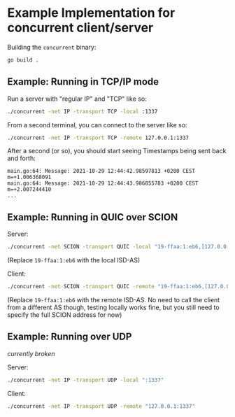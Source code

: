# Example Implementation for concurrent client/server

Building the `concurrent` binary:

```bash
go build .
```

## Example: Running in TCP/IP mode

Run a server with "regular IP" and "TCP" like so:

```bash
./concurrent -net IP -transport TCP -local :1337
```

From a second terminal, you can connect to the server like so:

```bash
./concurrent -net IP -transport TCP -remote 127.0.0.1:1337
```

After a second (or so), you should start seeing Timestamps being sent back and forth:
```
main.go:64: Message: 2021-10-29 12:44:42.98597813 +0200 CEST m=+1.006368091
main.go:64: Message: 2021-10-29 12:44:43.986855783 +0200 CEST m=+2.007244410
...
```

## Example: Running in QUIC over SCION

Server:

``` bash
./concurrent -net SCION -transport QUIC -local "19-ffaa:1:eb6,[127.0.0.1]:1337"
```
(Replace `19-ffaa:1:eb6` with the local ISD-AS)

Client:

```bash
./concurrent -net SCION -transport QUIC -remote "19-ffaa:1:eb6,[127.0.0.1]:1337"
```
(Replace `19-ffaa:1:eb6` with the remote ISD-AS. No need to call the client from a different AS though, testing locally works fine, but you still need to specify the full SCION address for now)


## Example: Running over UDP

_currently broken_

Server:

```bash
./concurrent -net IP -transport UDP -local ":1337"
```

Client:

```bash
./concurrent -net IP -transport UDP -remote "127.0.0.1:1337"
```



